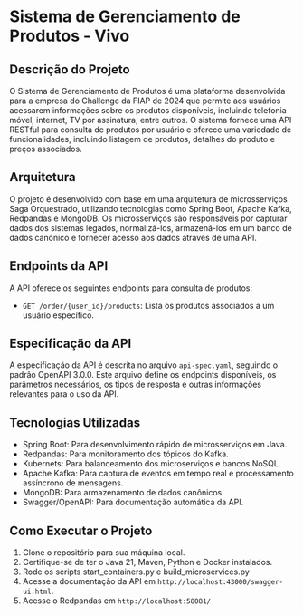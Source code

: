 # Sistema de Gerenciamento de Produtos - Vivo

## Descrição do Projeto
O Sistema de Gerenciamento de Produtos é uma plataforma desenvolvida para a empresa do Challenge da FIAP de 2024 que permite aos usuários acessarem informações sobre os produtos disponíveis, incluindo telefonia móvel, internet, TV por assinatura, entre outros. O sistema fornece uma API RESTful para consulta de produtos por usuário e oferece uma variedade de funcionalidades, incluindo listagem de produtos, detalhes do produto e preços associados.

## Arquitetura
O projeto é desenvolvido com base em uma arquitetura de microsserviços Saga Orquestrado, utilizando tecnologias como Spring Boot, Apache Kafka, Redpandas e MongoDB. Os microsserviços são responsáveis por capturar dados dos sistemas legados, normalizá-los, armazená-los em um banco de dados canônico e fornecer acesso aos dados através de uma API.

## Endpoints da API
A API oferece os seguintes endpoints para consulta de produtos:

- `GET /order/{user_id}/products`: Lista os produtos associados a um usuário específico.

## Especificação da API
A especificação da API é descrita no arquivo `api-spec.yaml`, seguindo o padrão OpenAPI 3.0.0. Este arquivo define os endpoints disponíveis, os parâmetros necessários, os tipos de resposta e outras informações relevantes para o uso da API.

## Tecnologias Utilizadas
- Spring Boot: Para desenvolvimento rápido de microsserviços em Java.
- Redpandas: Para monitoramento dos tópicos do Kafka.
- Kubernets: Para balanceamento dos microserviços e bancos NoSQL.
- Apache Kafka: Para captura de eventos em tempo real e processamento assíncrono de mensagens.
- MongoDB: Para armazenamento de dados canônicos.
- Swagger/OpenAPI: Para documentação automática da API.

## Como Executar o Projeto
1. Clone o repositório para sua máquina local.
2. Certifique-se de ter o Java 21, Maven, Python e Docker instalados.
3. Rode os scripts start_containers.py e build_microservices.py
4. Acesse a documentação da API em `http://localhost:43000/swagger-ui.html`.
5. Acesse o Redpandas em `http://localhost:58081/`
